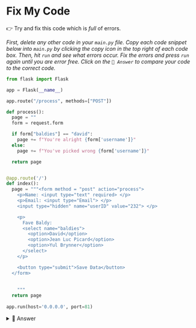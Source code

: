 # Fix My Code

👉 Try and fix this code which is *full* of errors.

*First, delete any other code in your `main.py` file. Copy each code snippet below into `main.py` by clicking the copy icon in the top right of each code box. Then, hit `run` and see what errors occur. Fix the errors and press `run` again until you are error free. Click on the `👀 Answer` to compare your code to the correct code.*

```python
from flask import Flask

app = Flask(__name__)

app.route("/process", methods=["POST"])

def process():
  page = ""
  form = request.form

  if form["baldies"] == "david":
    page += f"You're alright {form['username']}"
  else:
    page += f"You've picked wrong {form['username']}"

  return page


@app.route('/')
def index():
  page = """<form method = "post" action="process">
    <p>Name: <input type="text" required> </p>
    <p>Email: <input type="Email"> </p>
    <input type="hidden" name="userID" value="232"> </p>

    <p>
      Fave Baldy: 
      <select name="baldies">
        <option>David</option>
        <option>Jean Luc Picard</option>
        <option>Yul Brynner</option>
      </select>
    </p>

    <button type="submit">Save Data</button>
  </form>
    
    
    """
  return page
  
app.run(host='0.0.0.0', port=81)

```
<details> <summary> 👀 Answer </summary>

```python
from flask import Flask, request ###### Didn't import 'request'

app = Flask(__name__)

@app.route("/process", methods=["POST"])

def process():
  page = ""
  form = request.form

  if form["baldies"] == "David":
    page += f"You're alright {form['username']}"
  else:
    page += f"You've picked wrong {form['username']}"

  return page


@app.route('/')
def index():
  page = """<form method = "post" action="/process"> ####### No / before the action. Well done if you spotted this
  
    <p>Name: <input type="text" name="username" required> </p>
    <p>Email: <input type="Email" name="email"> </p>
    ###### No 'name' attributes in the two options above
    <input type="hidden" name="userID" value="232"> </p>

    <p>
      Fave Baldy: 
      <select name="baldies">
        <option>David</option>
        <option>Jean Luc Picard</option>
        <option>Yul Brynner</option>
      </select>
    </p>

    <button type="submit">Save Data</button>
  </form>
    
    
    """
  return page
  
app.run(host='0.0.0.0', port=81)

```

</details>